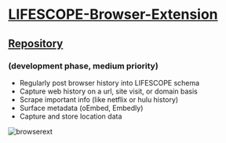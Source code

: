 # [LIFESCOPE-Browser-Extension](https://github.com/LifeScopeLabs/lifescope-browser-extension)

## [Repository](https://github.com/LifeScopeLabs/lifescope-browser-extension)
### (development phase, medium priority)
* Regularly post browser history into LIFESCOPE schema
* Capture web history on a url, site visit, or domain basis
* Scrape important info (like netflix or hulu history)
* Surface metadata (oEmbed, Embedly)
* Capture and store location data

![browserext]

[browserext]:https://lifescopelabs.github.io/assets/screenshots/browser-plugin-screenshot.png
<!--stackedit_data:
eyJoaXN0b3J5IjpbLTM0MjQzNTMxLC04NDEzNjAzNjldfQ==
-->